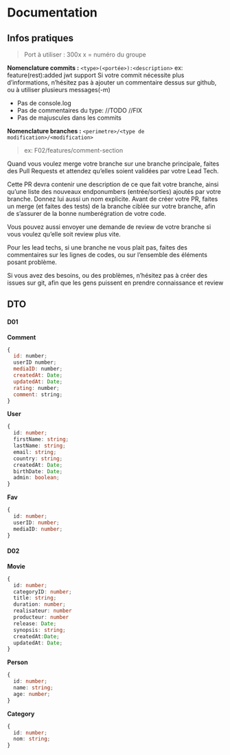 # Documentation

## Infos pratiques

> Port à utiliser : 300x x = numéro du groupe

**Nomenclature commits :**
`<type>(<portée>):<description>`
ex: feature(rest):added jwt support
Si votre commit nécessite plus d’informations, n’hésitez pas à ajouter un commentaire dessus sur github, ou à utiliser plusieurs messages(-m)

- Pas de console.log
- Pas de commentaires du type: //TODO //FIX
- Pas de majuscules dans les commits

**Nomenclature branches :**
`<perimetre>/<type de modification>/<modification>`

> ex: F02/features/comment-section

Quand vous voulez merge votre branche sur une branche principale, faites des Pull Requests et attendez qu’elles soient validées par votre Lead Tech.

Cette PR devra contenir une description de ce que fait votre branche, ainsi qu’une liste des nouveaux endponumbers (entrée/sorties) ajoutés par votre branche. Donnez lui aussi un nom explicite. Avant de créer votre PR, faites un merge (et faites des tests) de la branche ciblée sur votre branche, afin de s’assurer de la bonne numberégration de votre code.

Vous pouvez aussi envoyer une demande de review de votre branche si vous voulez qu’elle soit review plus vite.

Pour les lead techs, si une branche ne vous plait pas, faites des commentaires sur les lignes de codes, ou sur l’ensemble des éléments posant problème.

Si vous avez des besoins, ou des problèmes, n’hésitez pas à créer des issues sur git, afin que les gens puissent en prendre connaissance et review

## DTO

#### D01

**Comment**
```JavaScript
{
  id: number;
  userID number;
  mediaID: number;
  createdAt: Date;
  updatedAt: Date;
  rating: number;
  comment: string;
}
```

**User**
```TypeScript
{
  id: number;
  firstName: string;
  lastName: string;
  email: string;
  country: string;
  createdAt: Date;
  birthDate: Date;
  admin: boolean;
}
```

**Fav**

```TypeScript
{
  id: number;
  userID: number;
  mediaID: number;
}
```

#### D02

**Movie**
```TypeScript
{
  id: number;
  categoryID: number;
  title: string;
  duration: number;
  realisateur: number
  producteur: number
  release: Date;
  synopsis: string;
  createdAt:Date;
  updatedAt: Date;
}
```

**Person**
```TypeScript
{
  id: number;
  name: string;
  age: number;
}
```

**Category**
```TypeScript
{
  id: number;
  nom: string;
}
```
